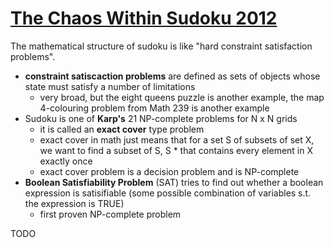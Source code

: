 # [The Chaos Within Sudoku 2012](https://www.nature.com/articles/srep00725.pdf)
The mathematical structure of sudoku is like "hard constraint satisfaction problems".
- **constraint satiscaction problems** are defined as sets of objects whose state must satisfy a number of limitations
  - very broad, but the eight queens puzzle is another example, the map 4-colouring problem from Math 239 is another example
- Sudoku is one of **Karp's** 21 NP-complete problems for N x N grids
  - it is called an **exact cover** type problem
  - exact cover in math just means that for a set S of subsets of set X, we want to find a subset of S, S * that contains every element in X exactly once
  - exact cover problem is a decision problem and is NP-complete
- **Boolean Satisfiability Problem** (SAT) tries to find out whether a boolean expression is satisifiable (some possible combination of variables s.t. the expression is TRUE)
  - first proven NP-complete problem

TODO
